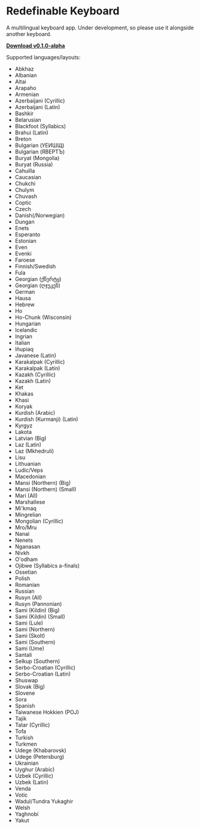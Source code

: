 # Redefinable Keyboard

A multilingual keyboard app. Under development, so please use it alongside another keyboard.

[**Download v0.1.0-alpha**](https://github.com/tenextractor/redefinablekeyboard/releases/download/v0.1.0-alpha/redefinablekeyboard-v0.1.0-alpha-release.apk)

Supported languages/layouts:

* Abkhaz
* Albanian
* Altai
* Arapaho
* Armenian
* Azerbaijani (Cyrillic)
* Azerbaijani (Latin)
* Bashkir
* Belarusian
* Blackfoot (Syllabics)
* Brahui (Latin)
* Breton
* Bulgarian (УЕИШЩ)
* Bulgarian (ЯВЕРТЪ)
* Buryat (Mongolia)
* Buryat (Russia)
* Cahuilla
* Caucasian
* Chukchi
* Chulym
* Chuvash
* Coptic
* Czech
* Danish(/Norwegian)
* Dungan
* Enets
* Esperanto
* Estonian
* Even
* Evenki
* Faroese
* Finnish/Swedish
* Fula
* Georgian (ქწერტყ)
* Georgian (ღჯუკენ)
* German
* Hausa
* Hebrew
* Ho
* Ho-Chunk (Wisconsin)
* Hungarian
* Icelandic
* Ingrian
* Italian
* Iñupiaq
* Javanese (Latin)
* Karakalpak (Cyrillic)
* Karakalpak (Latin)
* Kazakh (Cyrillic)
* Kazakh (Latin)
* Ket
* Khakas
* Khasi
* Koryak
* Kurdish (Arabic)
* Kurdish (Kurmanji) (Latin)
* Kyrgyz
* Lakota
* Latvian (Big)
* Laz (Latin)
* Laz (Mkhedruli)
* Lisu
* Lithuanian
* Ludic/Veps
* Macedonian
* Mansi (Northern) (Big)
* Mansi (Northern) (Small)
* Mari (All)
* Marshallese
* Mi'kmaq
* Mingrelian
* Mongolian (Cyrillic)
* Mro/Mru
* Nanai
* Nenets
* Nganasan
* Nivkh
* O'odham
* Ojibwe (Syllabics a-finals)
* Ossetian
* Polish
* Romanian
* Russian
* Rusyn (All)
* Rusyn (Pannonian)
* Sami (Kildin) (Big)
* Sami (Kildin) (Small)
* Sami (Lule)
* Sami (Northern)
* Sami (Skolt)
* Sami (Southern)
* Sami (Ume)
* Santali
* Selkup (Southern)
* Serbo-Croatian (Cyrillic)
* Serbo-Croatian (Latin)
* Shuswap
* Slovak (Big)
* Slovene
* Sora
* Spanish
* Taiwanese Hokkien (POJ)
* Tajik
* Tatar (Cyrillic)
* Tofa
* Turkish
* Turkmen
* Udege (Khabarovsk)
* Udege (Petersburg)
* Ukrainian
* Uyghur (Arabic)
* Uzbek (Cyrillic)
* Uzbek (Latin)
* Venda
* Votic
* Wadul/Tundra Yukaghir
* Welsh
* Yaghnobi
* Yakut

